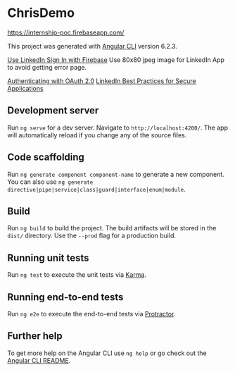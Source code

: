 # ChrisDemo
https://internship-poc.firebaseapp.com/

This project was generated with [Angular CLI](https://github.com/angular/angular-cli) version 6.2.3.

[Use LinkedIn Sign In with Firebase](https://github.com/firebase/functions-samples/tree/master/linkedin-auth)
Use 80x80 jpeg image for LinkedIn App to avoid getting error page.

[Authenticating with OAuth 2.0](https://developer.linkedin.com/docs/oauth2)
[LinkedIn Best Practices for Secure Applications](https://developer.linkedin.com/docs/best-practices)

## Development server

Run `ng serve` for a dev server. Navigate to `http://localhost:4200/`. The app will automatically reload if you change any of the source files.

## Code scaffolding

Run `ng generate component component-name` to generate a new component. You can also use `ng generate directive|pipe|service|class|guard|interface|enum|module`.

## Build

Run `ng build` to build the project. The build artifacts will be stored in the `dist/` directory. Use the `--prod` flag for a production build.

## Running unit tests

Run `ng test` to execute the unit tests via [Karma](https://karma-runner.github.io).

## Running end-to-end tests

Run `ng e2e` to execute the end-to-end tests via [Protractor](http://www.protractortest.org/).

## Further help

To get more help on the Angular CLI use `ng help` or go check out the [Angular CLI README](https://github.com/angular/angular-cli/blob/master/README.md).
